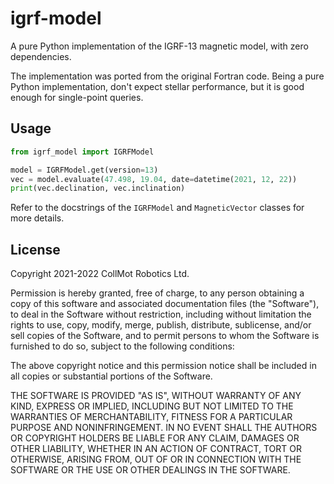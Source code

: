 igrf-model
==========

A pure Python implementation of the IGRF-13 magnetic model, with zero
dependencies.

The implementation was ported from the original Fortran code. Being a pure
Python implementation, don't expect stellar performance, but it is good enough
for single-point queries.

Usage
-----

```python
from igrf_model import IGRFModel

model = IGRFModel.get(version=13)
vec = model.evaluate(47.498, 19.04, date=datetime(2021, 12, 22))
print(vec.declination, vec.inclination)
```

Refer to the docstrings of the `IGRFModel` and `MagneticVector` classes for
more details.

License
-------

Copyright 2021-2022 CollMot Robotics Ltd.

Permission is hereby granted, free of charge, to any person obtaining a copy of
this software and associated documentation files (the "Software"), to deal in
the Software without restriction, including without limitation the rights to
use, copy, modify, merge, publish, distribute, sublicense, and/or sell copies
of the Software, and to permit persons to whom the Software is furnished to do
so, subject to the following conditions:

The above copyright notice and this permission notice shall be included in all
copies or substantial portions of the Software.

THE SOFTWARE IS PROVIDED "AS IS", WITHOUT WARRANTY OF ANY KIND, EXPRESS OR
IMPLIED, INCLUDING BUT NOT LIMITED TO THE WARRANTIES OF MERCHANTABILITY,
FITNESS FOR A PARTICULAR PURPOSE AND NONINFRINGEMENT. IN NO EVENT SHALL THE
AUTHORS OR COPYRIGHT HOLDERS BE LIABLE FOR ANY CLAIM, DAMAGES OR OTHER
LIABILITY, WHETHER IN AN ACTION OF CONTRACT, TORT OR OTHERWISE, ARISING FROM,
OUT OF OR IN CONNECTION WITH THE SOFTWARE OR THE USE OR OTHER DEALINGS IN THE
SOFTWARE.
